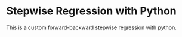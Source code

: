 # Stepwise Regression with Python
This is a custom forward-backward stepwise regression with python.
